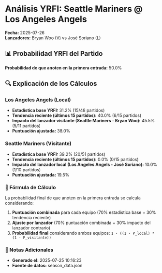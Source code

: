 # Análisis YRFI: Seattle Mariners @ Los Angeles Angels

**Fecha:** 2025-07-26  
**Lanzadores:** Bryan Woo (V) vs José Soriano (L)

## 📊 Probabilidad YRFI del Partido

**Probabilidad de que anoten en la primera entrada:** 50.0%

## 🔍 Explicación de los Cálculos

### Los Angeles Angels (Local)
- **Estadística base YRFI:** 31.2% (15/48 partidos)
- **Tendencia reciente (últimos 15 partidos):** 40.0% (6/15 partidos)
- **Impacto del lanzador visitante (Seattle Mariners - Bryan Woo):** 45.5% (5/11 partidos)
- **Puntuación ajustada:** 38.0%

### Seattle Mariners (Visitante)
- **Estadística base YRFI:** 39.2% (20/51 partidos)
- **Tendencia reciente (últimos 15 partidos):** 0.0% (0/15 partidos)
- **Impacto del lanzador local (Los Angeles Angels - José Soriano):** 10.0% (1/10 partidos)
- **Puntuación ajustada:** 19.5%

### 📝 Fórmula de Cálculo

La probabilidad final de que anoten en la primera entrada se calcula considerando:
1. **Puntuación combinada** para cada equipo (70% estadística base + 30% tendencia reciente)
2. **Ajuste por lanzador** (70% puntuación combinada + 30% impacto del lanzador contrario)
3. **Probabilidad final** considerando ambos equipos: `1 - ((1 - P_local) * (1 - P_visitante))`

### 📌 Notas Adicionales

- **Generado el:** 2025-07-25 10:16:23
- **Fuente de datos:** season_data.json
